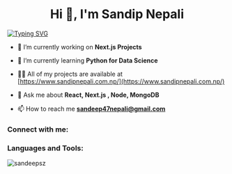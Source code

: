 <h1 align="center">Hi 👋, I'm Sandip Nepali</h1>

[![Typing SVG](https://readme-typing-svg.herokuapp.com?size=19&color=01f702&center=true&vCenter=true&width=402&height=61&lines=I+am+a+Software+Engineering+Student;Front+End+Developer;MERN+stack+developer;trying+to+Explore+new+technology)](https://git.io/typing-svg)

- 🔭 I’m currently working on **Next.js Projects**

- 🌱 I’m currently learning **Python for Data Science**

- 👨‍💻 All of my projects are available at [https://www.sandipnepali.com.np/](https://www.sandipnepali.com.np/)

- 💬 Ask me about **React, Next.js , Node, MongoDB**

- 📫 How to reach me **sandeep47nepali@gmail.com**

<h3 align="left">Connect with me:</h3>
<p align="left">
</p>

<h3 align="left">Languages and Tools:</h3>


<p><img align="left" src="https://github-readme-stats.vercel.app/api/top-langs?username=sandeepsz&show_icons=true&locale=en&layout=compact" alt="sandeepsz" /></p>


